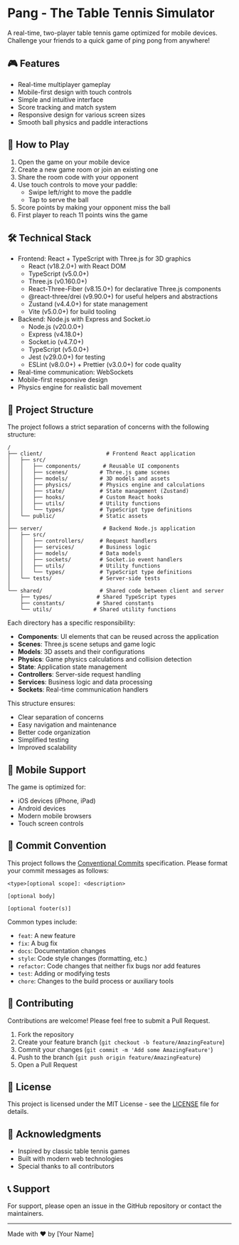 # Pang - The Table Tennis Simulator

A real-time, two-player table tennis game optimized for mobile devices. Challenge your friends to a quick game of ping pong from anywhere!

## 🎮 Features

- Real-time multiplayer gameplay
- Mobile-first design with touch controls
- Simple and intuitive interface
- Score tracking and match system
- Responsive design for various screen sizes
- Smooth ball physics and paddle interactions

## 🎯 How to Play

1. Open the game on your mobile device
2. Create a new game room or join an existing one
3. Share the room code with your opponent
4. Use touch controls to move your paddle:
   - Swipe left/right to move the paddle
   - Tap to serve the ball
5. Score points by making your opponent miss the ball
6. First player to reach 11 points wins the game

## 🛠️ Technical Stack

- Frontend: React + TypeScript with Three.js for 3D graphics
  - React (v18.2.0+) with React DOM
  - TypeScript (v5.0.0+)
  - Three.js (v0.160.0+)
  - React-Three-Fiber (v8.15.0+) for declarative Three.js components
  - @react-three/drei (v9.90.0+) for useful helpers and abstractions
  - Zustand (v4.4.0+) for state management
  - Vite (v5.0.0+) for build tooling
- Backend: Node.js with Express and Socket.io
  - Node.js (v20.0.0+)
  - Express (v4.18.0+)
  - Socket.io (v4.7.0+)
  - TypeScript (v5.0.0+)
  - Jest (v29.0.0+) for testing
  - ESLint (v8.0.0+) + Prettier (v3.0.0+) for code quality
- Real-time communication: WebSockets
- Mobile-first responsive design
- Physics engine for realistic ball movement

## 📁 Project Structure

The project follows a strict separation of concerns with the following structure:

```
/
├── client/                    # Frontend React application
│   ├── src/
│   │   ├── components/       # Reusable UI components
│   │   ├── scenes/          # Three.js game scenes
│   │   ├── models/          # 3D models and assets
│   │   ├── physics/         # Physics engine and calculations
│   │   ├── state/           # State management (Zustand)
│   │   ├── hooks/           # Custom React hooks
│   │   ├── utils/           # Utility functions
│   │   └── types/           # TypeScript type definitions
│   └── public/              # Static assets
│
├── server/                   # Backend Node.js application
│   ├── src/
│   │   ├── controllers/     # Request handlers
│   │   ├── services/        # Business logic
│   │   ├── models/          # Data models
│   │   ├── sockets/         # Socket.io event handlers
│   │   ├── utils/           # Utility functions
│   │   └── types/           # TypeScript type definitions
│   └── tests/               # Server-side tests
│
└── shared/                  # Shared code between client and server
    ├── types/              # Shared TypeScript types
    ├── constants/          # Shared constants
    └── utils/             # Shared utility functions
```

Each directory has a specific responsibility:
- **Components**: UI elements that can be reused across the application
- **Scenes**: Three.js scene setups and game logic
- **Models**: 3D assets and their configurations
- **Physics**: Game physics calculations and collision detection
- **State**: Application state management
- **Controllers**: Server-side request handling
- **Services**: Business logic and data processing
- **Sockets**: Real-time communication handlers

This structure ensures:
- Clear separation of concerns
- Easy navigation and maintenance
- Better code organization
- Simplified testing
- Improved scalability

## 📱 Mobile Support

The game is optimized for:
- iOS devices (iPhone, iPad)
- Android devices
- Modern mobile browsers
- Touch screen controls

## 📝 Commit Convention

This project follows the [Conventional Commits](https://www.conventionalcommits.org/) specification. Please format your commit messages as follows:

```
<type>[optional scope]: <description>

[optional body]

[optional footer(s)]
```

Common types include:
- `feat`: A new feature
- `fix`: A bug fix
- `docs`: Documentation changes
- `style`: Code style changes (formatting, etc.)
- `refactor`: Code changes that neither fix bugs nor add features
- `test`: Adding or modifying tests
- `chore`: Changes to the build process or auxiliary tools

## 🤝 Contributing

Contributions are welcome! Please feel free to submit a Pull Request.

1. Fork the repository
2. Create your feature branch (`git checkout -b feature/AmazingFeature`)
3. Commit your changes (`git commit -m 'Add some AmazingFeature'`)
4. Push to the branch (`git push origin feature/AmazingFeature`)
5. Open a Pull Request

## 📝 License

This project is licensed under the MIT License - see the [LICENSE](LICENSE) file for details.

## 🙏 Acknowledgments

- Inspired by classic table tennis games
- Built with modern web technologies
- Special thanks to all contributors

## 📞 Support

For support, please open an issue in the GitHub repository or contact the maintainers.

---

Made with ❤️ by [Your Name] 